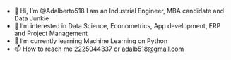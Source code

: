 - 👋 Hi, I’m @Adalberto518 I am an Industrial Engineer, MBA candidate and Data Junkie
- 👀 I’m interested in Data Science, Econometrics, App development, ERP and Project Management
- 🌱 I’m currently learning Machine Learning on Python
- 📫 How to reach me 2225044337 or adalb518@gmail.com

<!---
Adalberto518/Adalberto518 is a ✨ special ✨ repository because its `README.md` (this file) appears on your GitHub profile.
You can click the Preview link to take a look at your changes.
--->
